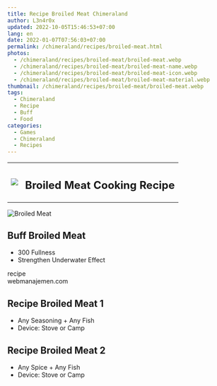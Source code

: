 ```yaml
---
title: Recipe Broiled Meat Chimeraland
author: L3n4r0x
updated: 2022-10-05T15:46:53+07:00
lang: en
date: 2022-01-07T07:56:03+07:00
permalink: /chimeraland/recipes/broiled-meat.html
photos:
  - /chimeraland/recipes/broiled-meat/broiled-meat.webp
  - /chimeraland/recipes/broiled-meat/broiled-meat-name.webp
  - /chimeraland/recipes/broiled-meat/broiled-meat-icon.webp
  - /chimeraland/recipes/broiled-meat/broiled-meat-material.webp
thumbnail: /chimeraland/recipes/broiled-meat/broiled-meat.webp
tags:
  - Chimeraland
  - Recipe
  - Buff
  - Food
categories:
  - Games
  - Chimeraland
  - Recipes
---
```


<section id="bootstrap-wrapper">
  <link
    rel="stylesheet"
    href="https://cdn.statically.io/gh/dimaslanjaka/Web-Manajemen/40ac3225/css/bootstrap-4.5-wrapper.css"
  />
  <div class="row mb-2">
    <div class="col-md-12 mb-2">
      <table class="table" id="post-info">
        <tbody>
          <tr>
            <td>
              <img
                class="d-inline-block me-2"
                src="/chimeraland/recipes/broiled-meat/broiled-meat-icon.webp"
                width="auto"
                height="auto"
              />
            </td>
            <td><h1 class="fs-5">Broiled Meat Cooking Recipe</h1></td>
          </tr>
        </tbody>
      </table>
    </div>
  </div>
  <div class="card mb-2">
    <div class="row g-0">
      <div class="col-sm-4 position-relative mb-2">
        <img
          src="/chimeraland/recipes/broiled-meat/broiled-meat-material.webp"
          class="card-img fit-cover w-100 h-100"
          alt="Broiled Meat"
          data-fancybox="true"
        />
      </div>
      <div class="col-sm-8 mb-2">
        <div class="card-body">
          <h2 class="card-title fs-5">Buff Broiled Meat</h2>
          <div class="card-text">
            <ul>
              <li>300 Fullness</li>
              <li>Strengthen Underwater Effect</li>
            </ul>
          </div>
          <span class="badge rounded-pill bg-dark text-white">recipe</span>
        </div>
        <div class="card-footer text-end text-muted">webmanajemen.com</div>
      </div>
    </div>
  </div>
  <div class="row mb-2">
    <div class="col-12 col-lg-6 recipe-item mb-2">
      <div class="card">
        <div class="card-body">
          <h2 class="card-title fs-5">Recipe Broiled Meat 1</h2>
          <div class="card-text">
            <ul>
              <li>Any Seasoning<span> + </span>Any Fish</li>
              <li>Device: Stove or Camp</li>
            </ul>
          </div>
        </div>
      </div>
    </div>
    <div class="col-12 col-lg-6 recipe-item mb-2">
      <div class="card">
        <div class="card-body">
          <h2 class="card-title fs-5">Recipe Broiled Meat 2</h2>
          <div class="card-text">
            <ul>
              <li>Any Spice<span> + </span>Any Fish</li>
              <li>Device: Stove or Camp</li>
            </ul>
          </div>
        </div>
      </div>
    </div>
  </div>
</section>
